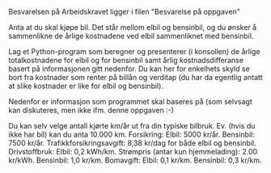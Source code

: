 Besvarelsen på Arbeidskravet ligger i filen "Besvarelse på oppgaven"

Anta at du skal kjøpe bil. Det står mellom elbil og bensinbil, og du ønsker å sammenlikne de årlige kostnadene ved elbil sammenliknet med bensinbil.

Lag et Python-program som beregner og presenterer (i konsollen) de årlige totalkostnadene for elbil og for bensinbil samt årlig kostnadsdifferanse basert på informasjonen gitt nedenfor. Du kan her for enkelhets skyld se bort fra kostnader som renter på billån og verditap (du har da egentlig antatt at slike kostnader er like for elbil og bensinbil).

Nedenfor er informasjon som programmet skal baseres på (som selvsagt kan diskuteres, men ikke ifm. denne oppgaven :-)

Du kan selv velge antall kjørte km/år ut fra din typiske bilbruk. Ev. (hvis du ikke har bil) kan du anta 10.000 km.
Forsikring: Elbil: 5000 kr/år. Bensinbil: 7500 kr/år.
Trafikkforsikringsavgift: 8,38 kr/dag for både elbil og bensinbil.
Drivstoffbruk: Elbil: 0,2 kWh/km. Strømpris (antar kun hjemmelading): 2.00 kr/kWh. Bensinbil: 1,0 kr/km.
Bomavgift: Elbil: 0,1 kr/km. Bensinbil: 0,3 kr/km.
